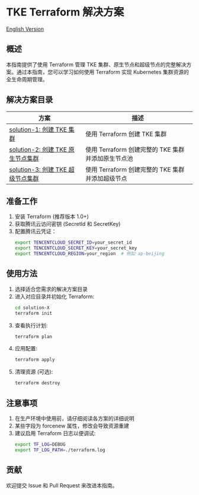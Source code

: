 # TKE Terraform 解决方案

[English Version](./README_en.md)

## 概述

本指南提供了使用 Terraform 管理 TKE 集群、原生节点和超级节点的完整解决方案。通过本指南，您可以学习如何使用 Terraform 实现 Kubernetes 集群资源的全生命周期管理。

## 解决方案目录

| 方案 | 描述 |
|------|------|
| [solution-1: 创建 TKE 集群](./solution-1) | 使用 Terraform 创建 TKE 集群 |
| [solution-2: 创建 TKE 原生节点集群](./solution-2) | 使用 Terraform 创建完整的 TKE 集群并添加原生节点池 |
| [solution-3: 创建 TKE 超级节点集群](./solution-3) | 使用 Terraform 创建完整的 TKE 集群并添加超级节点 |

## 准备工作

1. 安装 Terraform (推荐版本 1.0+)
2. 获取腾讯云访问密钥 (SecretId 和 SecretKey)
3. 配置腾讯云凭证：
   ```bash
   export TENCENTCLOUD_SECRET_ID=your_secret_id
   export TENCENTCLOUD_SECRET_KEY=your_secret_key
   export TENCENTCLOUD_REGION=your_region  # 例如 ap-beijing
   ```

## 使用方法

1. 选择适合您需求的解决方案目录
2. 进入对应目录并初始化 Terraform:
   ```bash
   cd solution-X
   terraform init
   ```
3. 查看执行计划:
   ```bash
   terraform plan
   ```
4. 应用配置:
   ```bash
   terraform apply
   ```
5. 清理资源 (可选):
   ```bash
   terraform destroy
   ```

## 注意事项

1. 在生产环境中使用前，请仔细阅读各方案的详细说明
2. 某些字段为 forcenew 属性，修改会导致资源重建
3. 建议启用 Terraform 日志以便调试:
   ```bash
   export TF_LOG=DEBUG
   export TF_LOG_PATH=./terraform.log
   ```

## 贡献

欢迎提交 Issue 和 Pull Request 来改进本指南。
